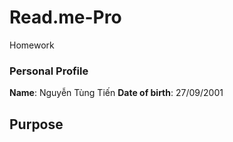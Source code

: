 # Read.me-Pro
Homework
### Personal Profile
**Name**: Nguyễn Tùng Tiến
**Date of birth**: 27/09/2001

## Purpose

